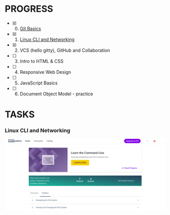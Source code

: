 # PROGRESS

- [x] 0. [Git Basics](https://github.com/kt-lmb/kottans-frontend/blob/master/General%20Basics/Git%20Basics)    
- [x] 1. [Linux CLI and Networking](https://github.com/kt-lmb/kottans-frontend/blob/master/General%20Basics/Linux%20CLI%20and%20Networking)
- [x] 2. VCS (hello gitty), GitHub and Collaboration
- [ ] 3. Intro to HTML & CSS
- [ ] 4. Responsive Web Design
- [ ] 5. JavaScript Basics
- [ ] 6. Document Object Model - practice


# TASKS
### Linux CLI and Networking
![](https://github.com/kt-lmb/kottans-frontend/blob/master/task_linux_cli/courseracli1.png)

